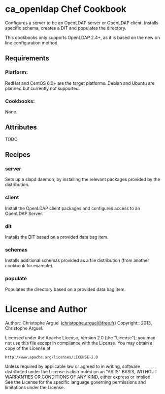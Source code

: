 ca\_openldap Chef Cookbook
==========================

Configures a server to be an OpenLDAP server or OpenLDAP client.
Installs specific schema, creates a DIT and populates the directory.

This cookbooks only supports OpenLDAP 2.4+, as it is based on the new on line configuration method.

## Requirements

### Platform:

RedHat and CentOS 6.0+ are the target platforms.
Debian and Ubuntu are planned but currently not supported.

### Cookbooks:

None.

## Attributes

TODO

## Recipes

### server

Sets up a slapd daemon, by installing the relevant packages provided by the distribution.

### client

Install the OpenLDAP client packages and configures access to an OpenLDAP Server.

### dit

Installs the DIT based on a provided data bag item.

### schemas

Installs additional schemas provided as a file distribution (from another cookbook for example).

### populate

Populates the directory based on a provided data bag item.

License and Author
==================

Author:: Christophe Arguel (<christophe.arguel@free.fr>)
Copyright:: 2013, Christophe Arguel.

Licensed under the Apache License, Version 2.0 (the "License");
you may not use this file except in compliance with the License.
You may obtain a copy of the License at

    http://www.apache.org/licenses/LICENSE-2.0

Unless required by applicable law or agreed to in writing, software
distributed under the License is distributed on an "AS IS" BASIS,
WITHOUT WARRANTIES OR CONDITIONS OF ANY KIND, either express or implied.
See the License for the specific language governing permissions and
limitations under the License.
